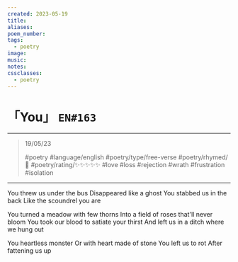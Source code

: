 ```yaml
---
created: 2023-05-19
title:
aliases:
poem_number:
tags:
  - poetry
image:
music:
notes:
cssclasses:
  - poetry
---
```

# 「You」 `EN#163`

---

> 19/05/23
> 
> #poetry 
> #language/english 
> #poetry/type/free-verse 
> #poetry/rhymed/🔴 
> #poetry/rating/✨✨✨✨✨ 
> #love #loss #rejection #wrath #frustration #isolation 

---

You threw us under the bus
Disappeared like a ghost
You stabbed us in the back
Like the scoundrel you are

You turned a meadow with few thorns
Into a field of roses that'll never bloom
You took our blood to satiate your thirst
And left us in a ditch where we hung out

You heartless monster
Or with heart made of stone
You left us to rot
After fattening us up